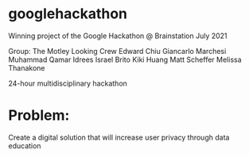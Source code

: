 # googlehackathon
Winning project of the Google Hackathon @ Brainstation July 2021

Group: The Motley Looking Crew
Edward Chiu
Giancarlo Marchesi
Muhammad Qamar Idrees
Israel Brito
Kiki Huang
Matt Scheffer
Melissa Thanakone

24-hour multidisciplinary hackathon 

# Problem: 
Create a digital solution that will increase user privacy through data
education

